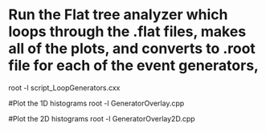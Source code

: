 # Run the Flat tree analyzer which loops through the .flat files,  makes all of the plots, and converts to .root file for each of the event generators, 
root -l script_LoopGenerators.cxx

#Plot the 1D histograms
root -l GeneratorOverlay.cpp

#Plot the 2D histograms
root -l GeneratorOverlay2D.cpp
